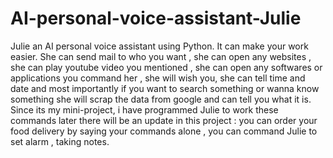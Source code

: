 # AI-personal-voice-assistant-Julie
Julie an AI personal voice assistant using Python. It can make your work easier. She can send mail to who you want , she can open any websites , she can play youtube video you mentioned , she can open any softwares or applications you command her , she will wish you, she can tell time and date and most importantly if you want to search something or wanna know something she will scrap the data from google and can tell you what it is. Since its my mini-project, i have programmed Julie to work these commands later there will be an update in this project : you can order your food delivery by saying your commands alone , you can command Julie to set alarm , taking notes. 
